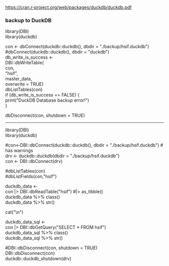 https://cran.r-project.org/web/packages/duckdb/duckdb.pdf

### backup to DuckDB
library(DBI)\
library(duckdb)

con <- dbConnect(duckdb::duckdb(), dbdir = "./backup/hsif.duckdb")\
   #dbConnect(duckdb::duckdb(), dbdir = "duckdb")\
db_write_is_success <-\
   DBI::dbWriteTable(\
      con,\
      "hsif",\
      master_data,\
      overwrite = TRUE)\
dbListTables(con)\
if (db_write_is_success == FALSE) {\
   print("DuckDB Database backup error!")\
}

dbDisconnect(con, shutdown = TRUE)


---
library(DBI)\
library(duckdb)
   
   #con<-DBI::dbConnect(duckdb::duckdb(), dbdir = "./backup/hsif.duckdb") # has warnings\
   drv <- duckdb::duckdb(dbdir = "./backup/hsif.duckdb")\
   con <- DBI::dbConnect(drv)
   
   #dbListTables(con)\
   #dbListFields(con,"hsif")
   
   duckdb_data <- \
      con |> DBI::dbReadTable("hsif") #|> as_tibble()\
   duckdb_data %>% class()\
   duckdb_data %>% str()

   cat("\n")
   
   duckdb_data_sql <- \
      con |> DBI::dbGetQuery("SELECT * FROM hsif")\
   duckdb_data_sql %>% class()\
   duckdb_data_sql %>% str()
   
   #DBI::dbDisconnect(con, shutdown = TRUE)\
   DBI::dbDisconnect(con)\
   duckdb::duckdb_shutdown(drv)
   
   
